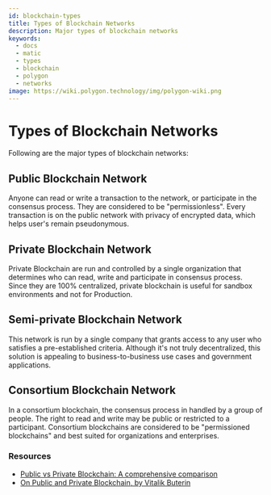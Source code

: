 ```yaml
---
id: blockchain-types
title: Types of Blockchain Networks
description: Major types of blockchain networks
keywords:
  - docs
  - matic
  - types
  - blockchain
  - polygon
  - networks
image: https://wiki.polygon.technology/img/polygon-wiki.png
---
```


# Types of Blockchain Networks

Following are the major types of blockchain networks:

## Public Blockchain Network

Anyone can read or write a transaction to the network, or participate in the consensus process. They are considered to be "permissionless". Every transaction is on the public network with privacy of encrypted data, which helps user's remain pseudonymous.

## Private Blockchain Network

Private Blockchain are run and controlled by a single organization that determines who can read, write and participate in consensus process. Since they are 100% centralized, private blockchain is useful for sandbox environments and not for Production.

## Semi-private Blockchain Network

This network is run by a single company that grants access to any user who satisfies a pre-established criteria. Although it's not truly decentralized, this solution is appealing to business-to-business use cases and government applications.

## Consortium Blockchain Network

In a consortium blockchain, the consensus process in handled by a group of people. The right to read and write may be public or restricted to a participant. Consortium blockchains are considered to be "permissioned blockchains" and best suited for organizations and enterprises.  

### Resources

- [Public vs Private Blockchain: A comprehensive comparison](https://www.blockchain-council.org/blockchain/public-vs-private-blockchain-a-comprehensive-comparison/)
- [On Public and Private Blockchain, by Vitalik Buterin](https://blog.ethereum.org/2015/08/07/on-public-and-private-blockchains/)
